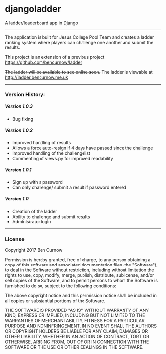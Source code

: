 # djangoladder
A ladder/leaderboard app in Django

---

The application is built for Jesus College Pool Team and creates a ladder ranking system where players can challenge one another and submit the results.

This project is an extension of a previous project https://github.com/bencurnow/ladder

~~The ladder will be available to see online soon.~~
The ladder is viewable at http://ladder.bencurnow.me.uk

---

### Version History:
##### Version 1.0.3
* Bug fixing

##### Version 1.0.2
* Improved handling of results
* Allows a force auto-resign if 4 days have passed since the challenge
* Improved handling of the challengelist
* Commenting of views.py for improved readability

##### Version 1.0.1
* Sign up with a password
* Can only challenge/ submit a result if password entered

##### Version 1.0
* Creation of the ladder
* Ability to challenge and submit results
* Administrator login

---

### License

Copyright 2017 Ben Curnow

Permission is hereby granted, free of charge, to any person obtaining a copy of this software and associated documentation files (the "Software"), to deal in the Software without restriction, including without limitation the rights to use, copy, modify, merge, publish, distribute, sublicense, and/or sell copies of the Software, and to permit persons to whom the Software is furnished to do so, subject to the following conditions:

The above copyright notice and this permission notice shall be included in all copies or substantial portions of the Software.

THE SOFTWARE IS PROVIDED "AS IS", WITHOUT WARRANTY OF ANY KIND, EXPRESS OR IMPLIED, INCLUDING BUT NOT LIMITED TO THE WARRANTIES OF MERCHANTABILITY, FITNESS FOR A PARTICULAR PURPOSE AND NONINFRINGEMENT. IN NO EVENT SHALL THE AUTHORS OR COPYRIGHT HOLDERS BE LIABLE FOR ANY CLAIM, DAMAGES OR OTHER LIABILITY, WHETHER IN AN ACTION OF CONTRACT, TORT OR OTHERWISE, ARISING FROM, OUT OF OR IN CONNECTION WITH THE SOFTWARE OR THE USE OR OTHER DEALINGS IN THE SOFTWARE.

